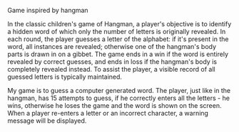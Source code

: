 Game inspired by hangman

In the classic children's game of Hangman, a player's objective is to identify a hidden word of which only the number of letters is originally revealed. In each round, the player guesses a letter of the alphabet: if it's present in the word, all instances are revealed; otherwise one of the hangman's body parts is drawn in on a gibbet. The game ends in a win if the word is entirely revealed by correct guesses, and ends in loss if the hangman's body is completely revealed instead. To assist the player, a visible record of all guessed letters is typically maintained.

My game is to guess a computer generated word. The player, just like in the hangman, has 15 attempts to guess, if he correctly enters all the letters - he wins, otherwise he loses the game and the word is shown on the screen. When a player re-enters a letter or an incorrect character, a warning message will be displayed. 
